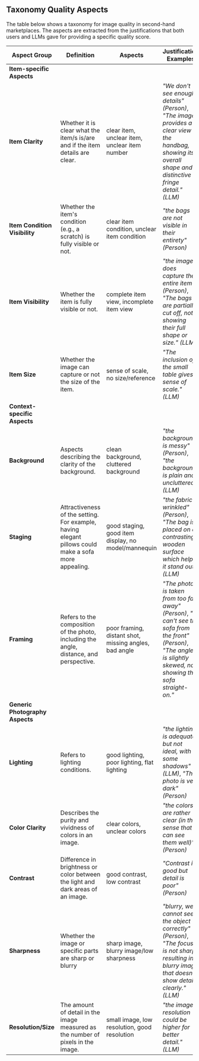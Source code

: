 ## Taxonomy Quality Aspects

The table below shows a taxonomy for image quality in second-hand marketplaces. The aspects are extracted from the justifications that both users and LLMs gave for providing a specific quality score.

| **Aspect Group**          | **Definition**                                                                           | **Aspects**                               | **Justification Examples**                                                                                                                                                    |
|---------------------------|-------------------------------------------------------------------------------------------|-------------------------------------------|--------------------------------------------------------------------------------------------------------------------------------------------------------------------------------|
| **Item-specific Aspects** |                                                                                           |                                           |                                                                                      |
| **Item Clarity**          | Whether it is clear what the item/s is/are and if the item details are clear.             | clear item, unclear item, unclear item number | _"We don't see enough details" (Person)_, _"The image provides a clear view of the handbag, showing its overall shape and distinctive fringe detail." (LLM)_                   |
| **Item Condition Visibility** | Whether the item's condition (e.g., a scratch) is fully visible or not.                  | clear item condition, unclear item condition | _"the bags are not visible in their entirety" (Person)_                                                                                                                       |
| **Item Visibility**       | Whether the item is fully visible or not.                                                 | complete item view, incomplete item view   | _"the image does capture the entire item" (Person)_, _"The bags are partially cut off, not showing their full shape or size." (LLM)_                                           |
| **Item Size**             | Whether the image can capture or not the size of the item.                                | sense of scale, no size/reference          | _"The inclusion of the small table gives a sense of scale." (LLM)_                                                                                                              |
| **Context-specific Aspects** |                                                                                          |                                           |                                                                                      |
| **Background**            | Aspects describing the clarity of the background.                                         | clean background, cluttered background     | _"the background is messy" (Person)_, _"the background is plain and uncluttered" (LLM)_                                                                                        |
| **Staging**               | Attractiveness of the setting. For example, having elegant pillows could make a sofa more appealing. | good staging, good item display, no model/mannequin | _"the fabric is wrinkled" (Person)_, _"The bag is placed on a contrasting wooden surface which helps it stand out." (LLM)_                                                      |
| **Framing**               | Refers to the composition of the photo, including the angle, distance, and perspective.    | poor framing, distant shot, missing angles, bad angle | _"The photo is taken from too far away" (Person)_, _"I can't see the sofa from the front" (Person)_, _"The angle is slightly skewed, not showing the sofa straight-on."_ |
| **Generic Photography Aspects** |                                                                                          |                                           |                                                                                      |
| **Lighting**              | Refers to lighting conditions.                                                            | good lighting, poor lighting, flat lighting | _"the lighting is adequate but not ideal, with some shadows" (LLM)_, _"The photo is very dark" (Person)_                                                                      |
| **Color Clarity**         | Describes the purity and vividness of colors in an image.                                 | clear colors, unclear colors               | _"the colors are rather clear (in the sense that I can see them well)" (Person)_                                                                                               |
| **Contrast**              | Difference in brightness or color between the light and dark areas of an image.           | good contrast, low contrast                | _"Contrast is good but detail is poor" (Person)_                                                                                                                               |
| **Sharpness**             | Whether the image or specific parts are sharp or blurry                                   | sharp image, blurry image/low sharpness    | _"blurry, we cannot see the object correctly" (Person)_, _"The focus is not sharp, resulting in a blurry image that doesn't show details clearly." (LLM)_                       |
| **Resolution/Size**       | The amount of detail in the image measured as the number of pixels in the image.          | small image, low resolution, good resolution | _"the image resolution could be higher for better detail." (LLM)_                                                                                                              |

